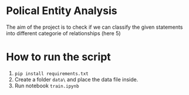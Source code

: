 # Polical Entity Analysis
The aim of the project is to check if we can classify the given statements into different categorie of relationships (here 5)

# How to run the script
1. ```pip install requirements.txt```
2. Create a folder ```data\``` and place the data file inside.
3. Run notebook ```train.ipynb```

